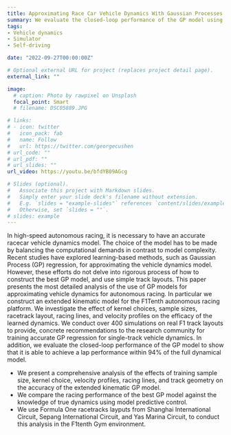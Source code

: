 ```yaml
---
title: Approximating Race Car Vehicle Dynamics With Gaussian Processes For Autonomous Racing
summary: We evaluate the closed-loop performance of the GP model using model predictive control on racecar dynamics learning.
tags:
- Vehicle dynamics
- Simulator
- Self-driving

date: "2022-09-27T00:00:00Z"

# Optional external URL for project (replaces project detail page).
external_link: ""

image:
  # caption: Photo by rawpixel on Unsplash
  focal_point: Smart
  # filename: DSC05889.JPG

# links:
# - icon: twitter
#   icon_pack: fab
#   name: Follow
#   url: https://twitter.com/georgecushen
# url_code: ""
# url_pdf: ""
# url_slides: ""
url_video: https://youtu.be/bfdYB09AGcg

# Slides (optional).
#   Associate this project with Markdown slides.
#   Simply enter your slide deck's filename without extension.
#   E.g. `slides = "example-slides"` references `content/slides/example-slides.md`.
#   Otherwise, set `slides = ""`.
# slides: example
---
```


In high-speed autonomous racing, it is necessary to have an accurate racecar vehicle dynamics model. The choice of the model has to be made by balancing the computational demands in contrast to model complexity. Recent studies have explored learning-based methods, such as Gaussian Process (GP) regression, for approximating the vehicle dynamics model. However, these efforts do not delve into rigorous process of how to construct the best GP model, and use simple track layouts. This paper presents the most detailed analysis of the use of GP models for approximating vehicle dynamics for autonomous racing.  In particular we construct an extended kinematic model for the F1Tenth autonomous racing platform.  We investigate the effect of kernel choices, sample sizes, racetrack layout, racing lines, and velocity profiles on the efficacy of the learned dynamics. We conduct over 400 simulations on real F1 track layouts to provide, concrete recommendations to the research community for training accurate GP regression for single-track vehicle dynamics.  In addition, we evaluate the closed-loop performance of the GP model to show that it is able to achieve a lap performance within $94\%$ of the full dynamical model. 

- We present a comprehensive analysis of the effects of training sample size, kernel choice, velocity profiles, racing lines, and track geometry on the accuracy of the extended kinematic GP model. 
- We compare the racing performance of the best GP model against the knowledge of true dynamics using model predictive control.
- We use Formula One racetracks layputs from Shanghai International Circuit, Sepang International Circuit, and Yas Marina Circuit, to conduct this analysis in the F1tenth Gym environment. 